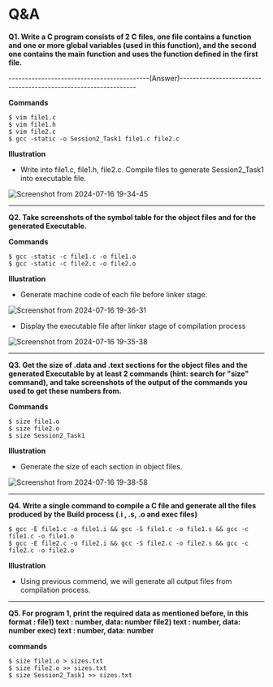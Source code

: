 # Q&A

**Q1. Write a C program consists of 2 C files, one file contains a function and one or more global variables (used in this function), and the second one contains the main function and uses the function defined in the first file.**

-------------------------------------------(Answer)----------------------------------------------------------------

**Commands**
```
$ vim file1.c
$ vim file1.h
$ vim file2.c
$ gcc -static -o Session2_Task1 file1.c file2.c
```

**Illustration**
+ Write into file1.c, file1.h, file2.c. Compile files to generate Session2_Task1 into executable file.
    
![Screenshot from 2024-07-16 19-34-45](https://github.com/user-attachments/assets/2ef68618-cc9e-436e-86c1-dc881dab6c38)

------------------------------------------------------------------------------------------------------------------

**Q2. Take screenshots of the symbol table for the object files and for the generated Executable.**

**Commands**
```
$ gcc -static -c file1.c -o file1.o
$ gcc -static -c file2.c -o file2.o
```

**Illustration**
+ Generate machine code of each file before linker stage.

![Screenshot from 2024-07-16 19-36-31](https://github.com/user-attachments/assets/13e50562-874d-4e28-bd85-bcf2c7f71431)

+ Display the executable file after linker stage of compilation process

![Screenshot from 2024-07-16 19-35-38](https://github.com/user-attachments/assets/8261a0c9-2b26-432a-b9f2-164fb13bc110)

------------------------------------------------------------------------------------------------------------------

**Q3. Get the size of .data and .text sections for the object files and the generated Executable by at least 2
   commands (hint: search for "size" command), and take screenshots of the output of the commands you used
   to get these numbers from.**

**Commands**
```
$ size file1.o
$ size file2.o
$ size Session2_Task1
```

**Illustration** 
+ Generate the size of each section in object files.

![Screenshot from 2024-07-16 19-38-58](https://github.com/user-attachments/assets/530643d8-5128-4bf8-ac07-322d7dbfc843)

--------------------------------------------------------------------------------------------------------------------

**Q4. Write a single command to compile a C file and generate all the files produced by the Build process (.i , .s, .o and exec files)**

```
$ gcc -E file1.c -o file1.i && gcc -S file1.c -o file1.s && gcc -c file1.c -o file1.o
$ gcc -E file2.c -o file2.i && gcc -S file2.c -o file2.s && gcc -c file2.c -o file2.o
```
**Illustration**
+ Using previous commend, we will generate all output files from compilation process.

-------------------------------------------------------------------------------------------------------------------

**Q5. For program 1, print the required data as mentioned before, in this format : 
file1) text : number, data: number
file2) text : number, data: number
exec) text : number, data: number**


**commands**
```
$ size file1.o > sizes.txt
$ size file2.o >> sizes.txt
$ size Session2_Task1 >> sizes.txt
```


